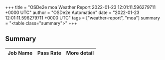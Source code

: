 +++
title = "OSDe2e moa Weather Report 2022-01-23 12:01:11.596279711 +0000 UTC"
author = "OSDe2e Automation"
date = "2022-01-23 12:01:11.596279711 +0000 UTC"
tags = ["weather-report", "moa"]
summary = "<table class=\"summary\"></table>"
+++
## Summary

| Job Name | Pass Rate | More detail |
|----------|-----------|-------------|




